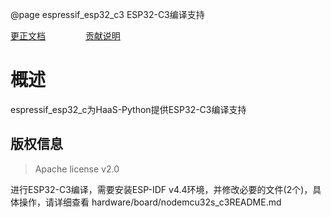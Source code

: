 @page espressif_esp32_c3 ESP32-C3编译支持

[更正文档](https://gitee.com/alios-things/hardware/chip/espressif_esp32_c3/README.md) &emsp;&emsp;&emsp;&emsp; [贡献说明](https://help.aliyun.com/document_detail/302301.html)

# 概述
espressif_esp32_c为HaaS-Python提供ESP32-C3编译支持

## 版权信息

> Apache license v2.0



进行ESP32-C3编译，需要安装ESP-IDF v4.4环境，并修改必要的文件(2个)，具体操作，请详细查看 hardware/board/nodemcu32s_c3README.md



